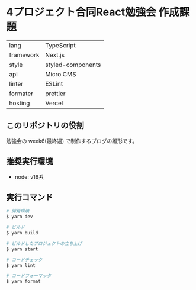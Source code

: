 # 4プロジェクト合同React勉強会 作成課題

| | |
| --- | --- |
| lang | TypeScript |
|framework | Next.js |
| style | styled-components |
| api | Micro CMS |
| linter | ESLint |
| formater | prettier |
| hosting | Vercel |

## このリポジトリの役割

勉強会の week6(最終週) で制作するブログの雛形です。

## 推奨実行環境

- node: v16系

## 実行コマンド

```bash
# 開発環境
$ yarn dev

# ビルド
$ yarn build

# ビルドしたプロジェクトの立ち上げ
$ yarn start

# コードチェック
$ yarn lint

# コードフォーマッタ
$ yarn format
```
